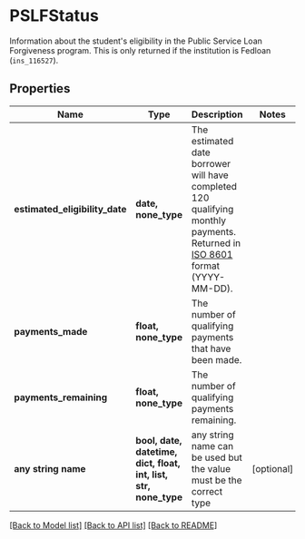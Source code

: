 # PSLFStatus

Information about the student's eligibility in the Public Service Loan Forgiveness program. This is only returned if the institution is Fedloan (`ins_116527`). 

## Properties
Name | Type | Description | Notes
------------ | ------------- | ------------- | -------------
**estimated_eligibility_date** | **date, none_type** | The estimated date borrower will have completed 120 qualifying monthly payments. Returned in [ISO 8601](https://wikipedia.org/wiki/ISO_8601) format (YYYY-MM-DD). | 
**payments_made** | **float, none_type** | The number of qualifying payments that have been made. | 
**payments_remaining** | **float, none_type** | The number of qualifying payments remaining. | 
**any string name** | **bool, date, datetime, dict, float, int, list, str, none_type** | any string name can be used but the value must be the correct type | [optional]

[[Back to Model list]](../README.md#documentation-for-models) [[Back to API list]](../README.md#documentation-for-api-endpoints) [[Back to README]](../README.md)


